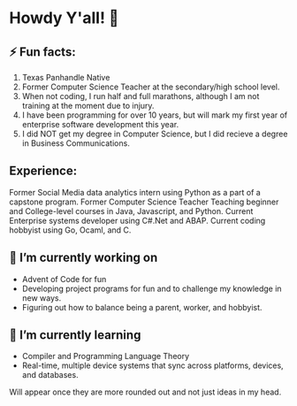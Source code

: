 # Howdy Y'all! 🤠

## ⚡ Fun facts:
  1. Texas Panhandle Native
  2. Former Computer Science Teacher at the secondary/high school level.
  3. When not coding, I run half and full marathons, although I am not training at the moment due to injury.
  4. I have been programming for over 10 years, but will mark my first year of enterprise software development this year.
  5. I did NOT get my degree in Computer Science, but I did recieve a degree in Business Communications.

## Experience:
Former Social Media data analytics intern using Python as a part of a capstone program.
Former Computer Science Teacher Teaching beginner and College-level courses in Java, Javascript, and Python.
Current Enterprise systems developer using C#.Net and ABAP.
Current coding hobbyist using Go, Ocaml, and C.


## 🔭 I’m currently working on
- Advent of Code for fun
- Developing project programs for fun and to challenge my knowledge in new ways.
- Figuring out how to balance being a parent, worker, and hobbyist.

## 🌱 I’m currently learning 
- Compiler and Programming Language Theory
- Real-time, multiple device systems that sync across platforms, devices, and databases.



<!-- - Projects List -->
Will appear once they are more rounded out and not just ideas in my head.
